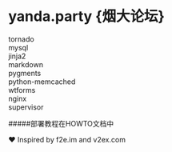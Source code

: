 yanda.party {烟大论坛}
========

tornado  
mysql  
jinja2  
markdown  
pygments  
python-memcached  
wtforms  
nginx  
supervisor  

#####部署教程在HOWTO文档中
  
❤ Inspired by f2e.im and v2ex.com
